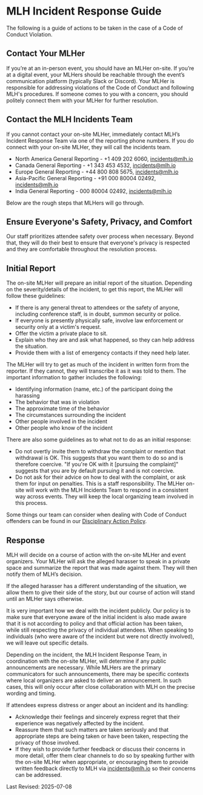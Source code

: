 # MLH Incident Response Guide
The following is a guide of actions to be taken in the case of a Code of Conduct Violation.

## Contact Your MLHer
If you’re at an in-person event, you should have an MLHer on-site. If you’re at a digital event, your MLHers should be reachable through the event’s communication platform (typically Slack or Discord). Your MLHer is responsible for addressing violations of the Code of Conduct and following MLH's procedures. If someone comes to you with a concern, you should politely connect them with your MLHer for further resolution. 

## Contact the MLH Incidents Team
If you cannot contact your on-site MLHer, immediately contact MLH’s Incident Response Team via one of the reporting phone numbers. If you do connect with your on-site MLHer, they will call the incidents team. 

- North America General Reporting - +1 409 202 6060, incidents@mlh.io
- Canada General Reporting - +1 343 453 4532, incidents@mlh.io
- Europe General Reporting - +44 800 808 5675, incidents@mlh.io
- Asia-Pacific General Reporting - +91 000 80004 02492, incidents@mlh.io
- India General Reporting - 000 80004 02492, incidents@mlh.io

Below are the rough steps that MLHers will go through. 

## Ensure Everyone's Safety, Privacy, and Comfort
Our staff prioritizes attendee safety over process when necessary. Beyond that, they will do their best to ensure that everyone's privacy is respected and they are comfortable throughout the resolution process. 

## Initial Report
The on-site MLHer will prepare an initial report of the situation. Depending on the severity/details of the incident, to get this report, the MLHer will follow these guidelines:

- If there is any general threat to attendees or the safety of anyone, including conference staff, is in doubt, summon security or police.
- If everyone is presently physically safe, involve law enforcement or security only at a victim's request.
- Offer the victim a private place to sit.
- Explain who they are and ask what happened, so they can help address the situation. 
- Provide them with a list of emergency contacts if they need help later.


The MLHer will try to get as much of the incident in written form from the reporter. If they cannot, they will transcribe it as it was told to them. The important information to gather includes the following:

- Identifying information (name, etc.) of the participant doing the harassing
- The behavior that was in violation
- The approximate time of the behavior
- The circumstances surrounding the incident
- Other people involved in the incident
- Other people who know of the incident

There are also some guidelines as to what not to do as an initial response:

- Do not overtly invite them to withdraw the complaint or mention that withdrawal is OK. This suggests that you want them to do so and is therefore coercive. "If you're OK with it [pursuing the complaint]" suggests that you are by default pursuing it and is not coercive.
- Do not ask for their advice on how to deal with the complaint, or ask them for input on penalties. This is a staff responsibility. The MLHer on-site will work with the MLH Incidents Team to respond in a consistent way across events. They will keep the local organizing team involved in this process. 

Some things our team can consider when dealing with Code of Conduct offenders can be found in our [Disciplinary Action Policy](https://github.com/MLH/mlh-policies/blob/main/disciplinary-action.md).

## Response 
MLH will decide on a course of action with the on-site MLHer and event organizers. Your MLHer will ask the alleged harasser to speak in a private space and summarize the report that was made against them. They will then notify them of MLH’s decision.

If the alleged harasser has a different understanding of the situation, we allow them to give their side of the story, but our course of action will stand until an MLHer says otherwise. 

It is very important how we deal with the incident publicly. Our policy is to make sure that everyone aware of the initial incident is also made aware that it is not according to policy and that official action has been taken, while still respecting the privacy of individual attendees. When speaking to individuals (who were aware of the incident but were not directly involved), we will leave out specific details.

Depending on the incident, the MLH Incident Response Team, in coordination with the on-site MLHer, will determine if any public announcements are necessary. While MLHers are the primary communicators for such announcements, there may be specific contexts where local organizers are asked to deliver an announcement. In such cases, this will only occur after close collaboration with MLH on the precise wording and timing.

If attendees express distress or anger about an incident and its handling:
- Acknowledge their feelings and sincerely express regret that their experience was negatively affected by the incident.
- Reassure them that such matters are taken seriously and that appropriate steps are being taken or have been taken, respecting the privacy of those involved.
- If they wish to provide further feedback or discuss their concerns in more detail, offer them clear channels to do so by speaking further with the on-site MLHer when appropriate, or encouraging them to provide written feedback directly to MLH via incidents@mlh.io so their concerns can be addressed.

Last Revised: 2025-07-08

